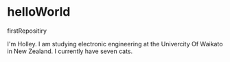 # helloWorld
firstRepositiry

I'm Holley. I am studying electronic engineering at the Univercity Of Waikato in New Zealand. I currently have seven cats.
